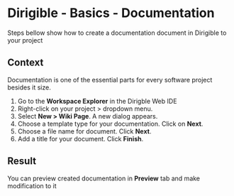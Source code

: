 # Dirigible - Basics - Documentation

Steps bellow show how to create a documentation document in Dirigible to your project

## Context

Documentation is one of the essential parts for every software project besides it size. 

1. Go to the **Workspace Explorer** in the Dirigble Web IDE
2. Right-click on your project > dropdown menu.
3. Select **New > Wiki Page**. A new dialog appears.
4. Choose a template type for your documentation. Click on **Next**.
5. Choose a file name for document. Click **Next**.
6. Add a title for your document. Click **Finish**.

## Result

You can preview created documentation in **Preview** tab and make modification to it